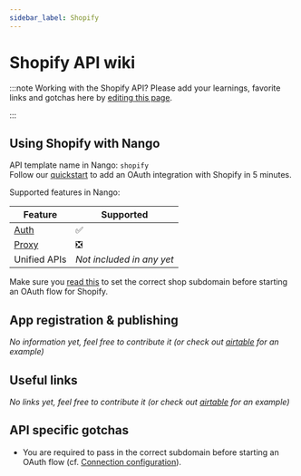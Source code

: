 ```yaml
---
sidebar_label: Shopify
---
```


# Shopify API wiki

:::note Working with the Shopify API?
Please add your learnings, favorite links and gotchas here by [editing this page](https://github.com/nangohq/nango/tree/master/docs/docs/providers/shopify.md).

:::

## Using Shopify with Nango

API template name in Nango: `shopify`  
Follow our [quickstart](../quickstart.md) to add an OAuth integration with Shopify in 5 minutes.

Supported features in Nango:

| Feature                            | Supported                 |
| ---------------------------------- | ------------------------- |
| [Auth](/nango-auth/core-concepts)  | ✅                        |
| [Proxy](/nango-unified-apis/proxy) | ❎                        |
| Unified APIs                       | _Not included in any yet_ |

Make sure you [read this](../nango-auth/frontend-sdk.md#connection-config) to set the correct shop subdomain before starting an OAuth flow for Shopify.

## App registration & publishing

_No information yet, feel free to contribute it (or check out [airtable](airtable.md) for an example)_

## Useful links

_No links yet, feel free to contribute it (or check out [airtable](airtable.md) for an example)_

## API specific gotchas

-   You are required to pass in the correct subdomain before starting an OAuth flow (cf. [Connection configuration](../nango-auth/frontend-sdk.md#connection-config)).
